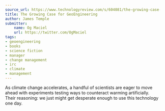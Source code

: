 ```yaml
---
source_url: https://www.technologyreview.com/s/604081/the-growing-case-for-geoengineering/
title: The Growing Case for GeoEngineering
author: James Temple
submitter:
    name: Og Maciel
    url: https://twitter.com/OgMaciel
tags:
- geoengineering
- books
- science fiction
- manager
- change management
- irc
- climate
- management
---
```


As climate change accelerates, a handful of scientists are eager to move ahead with experiments testing ways to counteract warming artificially. Their reasoning: we just might get desperate enough to use this technology one day.
